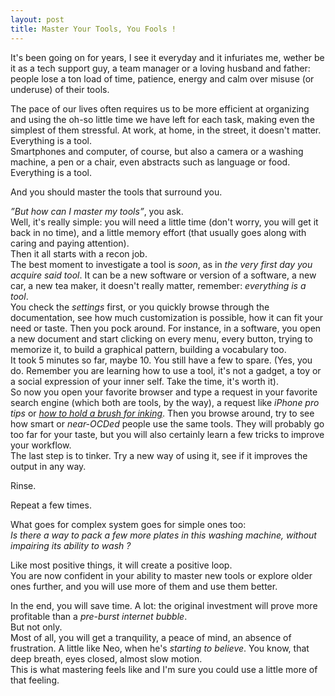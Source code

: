 ```yaml
---
layout: post
title: Master Your Tools, You Fools !
---
```


It's been going on for years, I see it everyday and it infuriates me, wether be it as a tech support guy, a team manager or a loving husband and father:  
people lose a ton load of time, patience, energy and calm over misuse (or underuse) of their tools.

The pace of our lives often requires us to be more efficient at organizing and using the oh-so little time we have left for each task, making even the simplest of them stressful. At work, at home, in the street, it doesn't matter.  
Everything is a tool.  
Smartphones and computer, of course, but also a camera or a washing machine, a pen or a chair, even abstracts such as language or food.  
Everything is a tool.  

And you should master the tools that surround you. 

_”But how can I master my tools”_, you ask.  
Well, it's really simple: you will need a little time (don't worry, you will get it back in no time), and a little memory effort (that usually goes along with caring and paying attention).  
Then it all starts with a recon job.  
The best moment to investigate a tool is _soon_, as in _the very first day you acquire said tool_. It can be a new software or version of a software, a new car, a new tea maker, it doesn't really matter, remember: _everything is a tool_.  
You check the _settings_ first, or you quickly browse through the documentation, see how much customization is possible, how it can fit your need or taste.
Then you pock around. For instance, in a software, you open a new document and start clicking on every menu, every button, trying to memorize it, to build a graphical pattern, building a vocabulary too.  
It took 5 minutes so far, maybe 10. You still have a few to spare. (Yes, you do. Remember you are learning how to use a tool, it's not a gadget, a toy or a social expression of your inner self. Take the time, it's worth it).  
So now you open your favorite browser and type a request in your favorite search engine (which both are tools, by the way), a request like _iPhone pro tips_ or _[how to hold a brush for inking](https://www.google.com/search?q=how+to+hold+a+brush+for+inking)_. Then you browse around, try to see how smart or _near-OCDed_ people use the same tools. They will probably go too far for your taste, but you will also certainly learn a few tricks to improve your workflow.  
The last step is to tinker. Try a new way of using it, see if it improves the output in any way.

Rinse.

Repeat a few times.

What goes for complex system goes for simple ones too:  
_Is there a way to pack a few more plates in this washing machine, without impairing its ability to wash ?_  

Like most positive things, it will create a positive loop.  
You are now confident in your ability to master new tools or explore older ones further, and you will use more of them and use them better.

In the end, you will save time. A lot: the original investment will prove more profitable than a _pre-burst internet bubble_.  
But not only.  
Most of all, you will get a tranquility, a peace of mind, an absence of frustration. A little like Neo, when he's _starting to believe_. You know, that deep breath, eyes closed, almost slow motion.  
This is what mastering feels like and I'm sure you could use a little more of that feeling.
